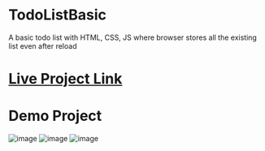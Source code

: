 # TodoListBasic
A basic todo list with HTML, CSS, JS where browser stores all the existing list even after reload
# [Live Project Link](https://arshil121.github.io/TodoListBasic/)

# Demo Project
![image](https://github.com/arshil121/TodoListBasic/assets/74753973/d5371401-cf09-459d-b37e-150c6e868bc2)
![image](https://github.com/arshil121/TodoListBasic/assets/74753973/ecb24c66-002d-485a-90d7-4420e5fd6435)
![image](https://github.com/arshil121/TodoListBasic/assets/74753973/4af34be1-5396-4e33-a1bf-edb7d19fcdd3)


